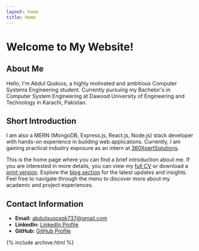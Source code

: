 ```yaml
---
layout: home
title: Home
---
```


# Welcome to My Website!

## About Me

Hello, I'm Abdul Qudoos, a highly motivated and ambitious Computer Systems Engineering student. Currently pursuing my Bachelor's in Computer System Engineering at Dawood University of Engineering and Technology in Karachi, Pakistan.

## Short Introduction

I am also a MERN (MongoDB, Express.js, React.js, Node.js) stack developer with hands-on experience in building web applications. Currently, I am gaining practical industry exposure as an intern at [360XpertSolutions](https://360xpertsolutions.com/).


This is the home page where you can find a brief introduction about me. If you are interested in more details, you can view my [full CV](https://qudosabdu.github.io/cv.md) or download a [print version](https://qudosabdu.github.io/cv.pdf). Explore the [blog section](https://qudosabdu.github.io/posts.md) for the latest updates and insights. Feel free to navigate through the menu to discover more about my academic and project experiences.

## Contact Information

- **Email:** abdulquoospk737@gmail.com
- **LinkedIn:** [LinkedIn Profile](https://www.linkedin.com/in/abdul-qudoos-pk)
- **GitHub:** [GitHub Profile](https://github.com/qudosabdu)

{% include archive.html %}
